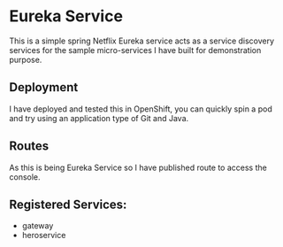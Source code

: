# Eureka Service

This is a simple spring Netflix Eureka service acts as a service discovery services for the sample micro-services I have built for demonstration purpose.

## Deployment
I have deployed and tested this in OpenShift, you can quickly spin a pod and try using an application type of Git and Java.

## Routes
As this is being Eureka Service so I have published route to access the console.

## Registered Services:

* gateway
* heroservice


